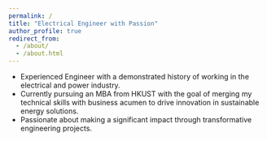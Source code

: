 ```yaml
---
permalink: /
title: "Electrical Engineer with Passion"
author_profile: true
redirect_from: 
  - /about/
  - /about.html
---
```

- Experienced Engineer with a demonstrated history of working in the electrical and power industry. 
- Currently pursuing an MBA from HKUST with the goal of merging my technical skills with business acumen to drive innovation in sustainable energy solutions. 
- Passionate about making a significant impact through transformative engineering projects.
